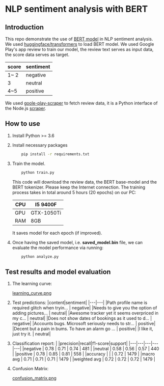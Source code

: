 # NLP sentiment analysis with BERT

## Introduction
This repo demonstrate the use of [BERT model](https://github.com/google-research/bert) in NLP sentiment analysis. We used [huggingface/transformers](https://github.com/huggingface/transformers) to load BERT model. We used Google Play's app review to train our model, the review text serves as input data, the score data serves as target.

| score | sentiment |
| --- | --- |
| 1~ 2 | negative |
| 3 | neutral |
| 4~5 | positive |

We used [goole-play-scraper](https://pypi.org/project/google-play-scraper/) to fetch review data, it is a Python interface of the Node.js [scraper](https://github.com/facundoolano/google-play-scraper).


## How to use

1. Install Python >= 3.6

2. Install necessary packages
    ```bash
        pip install -r requirements.txt
    ```
3. Train the model. 
    ```bash
        python train.py
    ```
    This code will download the review data, the BERT base-model and the BERT tokenizer. Please keep the Internet connection. The training process takes in total around 5 hours (20 epochs) on our PC:

    | CPU | I5 9400F |
    | --- | --- |
    | GPU | GTX-1050Ti |
    | RAM | 8GB |

    It saves model for each epoch (if improved).

4. Once having the saved model, i.e. **saved_model.bin** file, we can evaluate the model performance via running:
    ```bash
        python analyze.py
    ```

## Test results and model evaluation

1. The learning curve:

    [learning_curve.png](https://wx4.sinaimg.cn/mw690/008b8Ivhgy1ghzooizlclj30hs0dcq3c.jpg)

2. Test predictions:
    |content|sentiment|
    |---|---|
    |Path profile name is required glitch when tryin... | negative|
    |Needs to give you the option of adding pictures... | neutral|
    |Awesome tracker yet it seems overpriced in my c... | neutral|
    |Does not show dates of bookings as it used to d... | negative|
    |Accounts bugs. Microsoft seriously needs to str... | positive|
    |Decent but a pain in bums. To have an alarm go ... | positive|
    |I like it, just try it. | neutral|

3. Classification report:
    | |precision|recall|f1-score|support|
    |---|---|---|---|---|
    |negative     | 0.78 | 0.71 | 0.74 | 481  |
    |neutral      | 0.58 | 0.56 | 0.57 | 440  |
    |positive     | 0.78 | 0.85 | 0.81 | 558  |
    |accuracy     |      |      | 0.72 | 1479 |
    |macro avg    | 0.71 | 0.71 | 0.71 | 1479 |
    |weighted avg | 0.72 | 0.72 | 0.72 | 1479 |

4. Confusion Matrix:

    [confusion_matrix.png](https://wx3.sinaimg.cn/mw690/008b8Ivhgy1ghzooey6okj30hs0dcjro.jpg)
    
